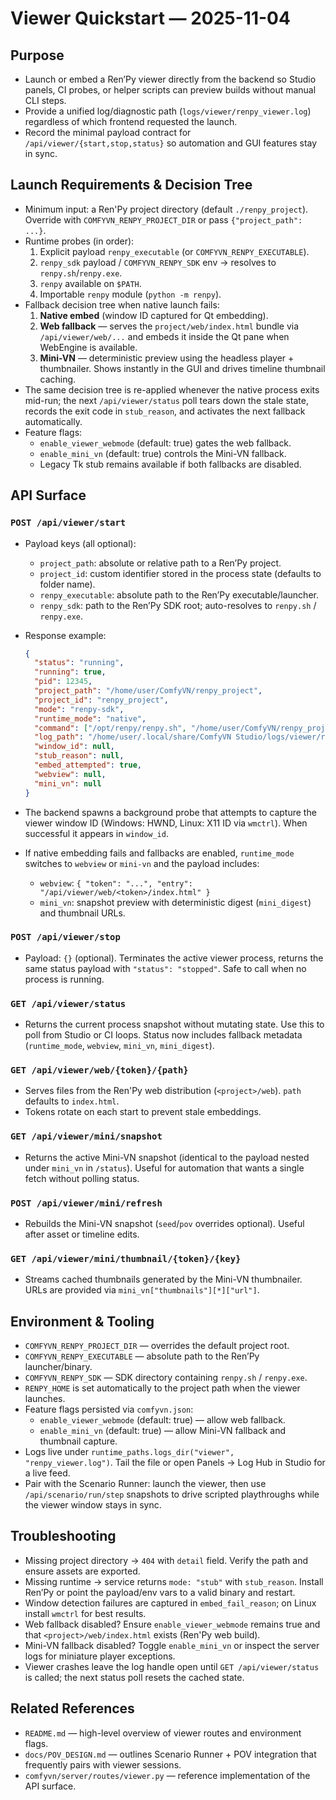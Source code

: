 # Viewer Quickstart — 2025-11-04

## Purpose
- Launch or embed a Ren’Py viewer directly from the backend so Studio panels, CI probes, or helper scripts can preview builds without manual CLI steps.
- Provide a unified log/diagnostic path (`logs/viewer/renpy_viewer.log`) regardless of which frontend requested the launch.
- Record the minimal payload contract for `/api/viewer/{start,stop,status}` so automation and GUI features stay in sync.

## Launch Requirements & Decision Tree
- Minimum input: a Ren'Py project directory (default `./renpy_project`). Override with `COMFYVN_RENPY_PROJECT_DIR` or pass `{"project_path": ...}`.
- Runtime probes (in order):
  1. Explicit payload `renpy_executable` (or `COMFYVN_RENPY_EXECUTABLE`).
  2. `renpy_sdk` payload / `COMFYVN_RENPY_SDK` env → resolves to `renpy.sh`/`renpy.exe`.
  3. `renpy` available on `$PATH`.
  4. Importable `renpy` module (`python -m renpy`).
- Fallback decision tree when native launch fails:
  1. **Native embed** (window ID captured for Qt embedding).
  2. **Web fallback** — serves the `project/web/index.html` bundle via `/api/viewer/web/...` and embeds it inside the Qt pane when WebEngine is available.
  3. **Mini-VN** — deterministic preview using the headless player + thumbnailer. Shows instantly in the GUI and drives timeline thumbnail caching.
- The same decision tree is re-applied whenever the native process exits mid-run; the next `/api/viewer/status` poll tears down the stale state, records the exit code in `stub_reason`, and activates the next fallback automatically.
- Feature flags:
  - `enable_viewer_webmode` (default: true) gates the web fallback.
  - `enable_mini_vn` (default: true) controls the Mini-VN fallback.
  - Legacy Tk stub remains available if both fallbacks are disabled.

## API Surface
### `POST /api/viewer/start`
- Payload keys (all optional):
  - `project_path`: absolute or relative path to a Ren’Py project.
  - `project_id`: custom identifier stored in the process state (defaults to folder name).
  - `renpy_executable`: absolute path to the Ren’Py executable/launcher.
  - `renpy_sdk`: path to the Ren’Py SDK root; auto-resolves to `renpy.sh` / `renpy.exe`.
- Response example:

  ```json
  {
    "status": "running",
    "running": true,
    "pid": 12345,
    "project_path": "/home/user/ComfyVN/renpy_project",
    "project_id": "renpy_project",
    "mode": "renpy-sdk",
    "runtime_mode": "native",
    "command": ["/opt/renpy/renpy.sh", "/home/user/ComfyVN/renpy_project"],
    "log_path": "/home/user/.local/share/ComfyVN Studio/logs/viewer/renpy_viewer.log",
    "window_id": null,
    "stub_reason": null,
    "embed_attempted": true,
    "webview": null,
    "mini_vn": null
  }
  ```

- The backend spawns a background probe that attempts to capture the viewer window ID (Windows: HWND, Linux: X11 ID via `wmctrl`). When successful it appears in `window_id`.
- If native embedding fails and fallbacks are enabled, `runtime_mode` switches to `webview` or `mini-vn` and the payload includes:
  - `webview`: `{ "token": "...", "entry": "/api/viewer/web/<token>/index.html" }`
  - `mini_vn`: snapshot preview with deterministic digest (`mini_digest`) and thumbnail URLs.

### `POST /api/viewer/stop`
- Payload: `{}` (optional). Terminates the active viewer process, returns the same status payload with `"status": "stopped"`. Safe to call when no process is running.

### `GET /api/viewer/status`
- Returns the current process snapshot without mutating state. Use this to poll from Studio or CI loops. Status now includes fallback metadata (`runtime_mode`, `webview`, `mini_vn`, `mini_digest`).

### `GET /api/viewer/web/{token}/{path}`
- Serves files from the Ren'Py web distribution (`<project>/web`). `path` defaults to `index.html`.
- Tokens rotate on each start to prevent stale embeddings.

### `GET /api/viewer/mini/snapshot`
- Returns the active Mini-VN snapshot (identical to the payload nested under `mini_vn` in `/status`). Useful for automation that wants a single fetch without polling status.

### `POST /api/viewer/mini/refresh`
- Rebuilds the Mini-VN snapshot (`seed`/`pov` overrides optional). Useful after asset or timeline edits.

### `GET /api/viewer/mini/thumbnail/{token}/{key}`
- Streams cached thumbnails generated by the Mini-VN thumbnailer. URLs are provided via `mini_vn["thumbnails"][*]["url"]`.

## Environment & Tooling
- `COMFYVN_RENPY_PROJECT_DIR` — overrides the default project root.
- `COMFYVN_RENPY_EXECUTABLE` — absolute path to the Ren’Py launcher/binary.
- `COMFYVN_RENPY_SDK` — SDK directory containing `renpy.sh` / `renpy.exe`.
- `RENPY_HOME` is set automatically to the project path when the viewer launches.
- Feature flags persisted via `comfyvn.json`:
  - `enable_viewer_webmode` (default: true) — allow web fallback.
  - `enable_mini_vn` (default: true) — allow Mini-VN fallback and thumbnail capture.
- Logs live under `runtime_paths.logs_dir("viewer", "renpy_viewer.log")`. Tail the file or open Panels → Log Hub in Studio for a live feed.
- Pair with the Scenario Runner: launch the viewer, then use `/api/scenario/run/step` snapshots to drive scripted playthroughs while the viewer window stays in sync.

## Troubleshooting
- Missing project directory → `404` with `detail` field. Verify the path and ensure assets are exported.
- Missing runtime → service returns `mode: "stub"` with `stub_reason`. Install Ren’Py or point the payload/env vars to a valid binary and restart.
- Window detection failures are captured in `embed_fail_reason`; on Linux install `wmctrl` for best results.
- Web fallback disabled? Ensure `enable_viewer_webmode` remains true and that `<project>/web/index.html` exists (Ren'Py web build).
- Mini-VN fallback disabled? Toggle `enable_mini_vn` or inspect the server logs for miniature player exceptions.
- Viewer crashes leave the log handle open until `GET /api/viewer/status` is called; the next status poll resets the cached state.

## Related References
- `README.md` — high-level overview of viewer routes and environment flags.
- `docs/POV_DESIGN.md` — outlines Scenario Runner + POV integration that frequently pairs with viewer sessions.
- `comfyvn/server/routes/viewer.py` — reference implementation of the API surface.
